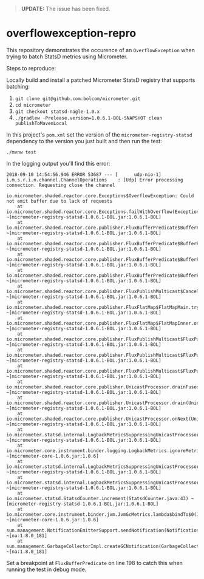 > **UPDATE:** The issue has been fixed.

# overflowexception-repro

This repository demonstrates the occurence of an `OverflowException` when trying to batch StatsD metrics using Micrometer.

Steps to reproduce:

Locally build and install a patched Micrometer StatsD registry that supports batching:

1. `git clone git@github.com:bolcom/micrometer.git` 
1. `cd micrometer`
1. `git checkout statsd-nagle-1.0.x`
1. `./gradlew -Prelease.version=1.0.6.1-BOL-SNAPSHOT clean publishToMavenLocal`

In this project's `pom.xml` set the version of the `micrometer-registry-statsd` dependency to the version you just built
and then run the test:

    ./mvnw test

In the logging output you'll find this error:

    2018-09-10 14:54:56.946 ERROR 53687 --- [      udp-nio-1] i.m.s.r.i.n.channel.ChannelOperations    : [Udp] Error processing connection. Requesting close the channel
    
    io.micrometer.shaded.reactor.core.Exceptions$OverflowException: Could not emit buffer due to lack of requests
    	at io.micrometer.shaded.reactor.core.Exceptions.failWithOverflow(Exceptions.java:215) ~[micrometer-registry-statsd-1.0.6.1-BOL.jar:1.0.6.1-BOL]
    	at io.micrometer.shaded.reactor.core.publisher.FluxBufferPredicate$BufferPredicateSubscriber.emit(FluxBufferPredicate.java:292) ~[micrometer-registry-statsd-1.0.6.1-BOL.jar:1.0.6.1-BOL]
    	at io.micrometer.shaded.reactor.core.publisher.FluxBufferPredicate$BufferPredicateSubscriber.onNextNewBuffer(FluxBufferPredicate.java:251) ~[micrometer-registry-statsd-1.0.6.1-BOL.jar:1.0.6.1-BOL]
    	at io.micrometer.shaded.reactor.core.publisher.FluxBufferPredicate$BufferPredicateSubscriber.tryOnNext(FluxBufferPredicate.java:208) ~[micrometer-registry-statsd-1.0.6.1-BOL.jar:1.0.6.1-BOL]
    	at io.micrometer.shaded.reactor.core.publisher.FluxBufferPredicate$BufferPredicateSubscriber.onNext(FluxBufferPredicate.java:180) ~[micrometer-registry-statsd-1.0.6.1-BOL.jar:1.0.6.1-BOL]
    	at io.micrometer.shaded.reactor.core.publisher.FluxPublishMulticast$CancelMulticaster.onNext(FluxPublishMulticast.java:731) ~[micrometer-registry-statsd-1.0.6.1-BOL.jar:1.0.6.1-BOL]
    	at io.micrometer.shaded.reactor.core.publisher.FluxFlatMap$FlatMapMain.tryEmit(FluxFlatMap.java:484) ~[micrometer-registry-statsd-1.0.6.1-BOL.jar:1.0.6.1-BOL]
    	at io.micrometer.shaded.reactor.core.publisher.FluxFlatMap$FlatMapInner.onNext(FluxFlatMap.java:916) ~[micrometer-registry-statsd-1.0.6.1-BOL.jar:1.0.6.1-BOL]
    	at io.micrometer.shaded.reactor.core.publisher.FluxPublishMulticast$FluxPublishMulticaster.drainAsync(FluxPublishMulticast.java:490) ~[micrometer-registry-statsd-1.0.6.1-BOL.jar:1.0.6.1-BOL]
    	at io.micrometer.shaded.reactor.core.publisher.FluxPublishMulticast$FluxPublishMulticaster.drain(FluxPublishMulticast.java:303) ~[micrometer-registry-statsd-1.0.6.1-BOL.jar:1.0.6.1-BOL]
    	at io.micrometer.shaded.reactor.core.publisher.FluxPublishMulticast$FluxPublishMulticaster.onNext(FluxPublishMulticast.java:274) ~[micrometer-registry-statsd-1.0.6.1-BOL.jar:1.0.6.1-BOL]
    	at io.micrometer.shaded.reactor.core.publisher.UnicastProcessor.drainFused(UnicastProcessor.java:234) ~[micrometer-registry-statsd-1.0.6.1-BOL.jar:1.0.6.1-BOL]
    	at io.micrometer.shaded.reactor.core.publisher.UnicastProcessor.drain(UnicastProcessor.java:267) ~[micrometer-registry-statsd-1.0.6.1-BOL.jar:1.0.6.1-BOL]
    	at io.micrometer.shaded.reactor.core.publisher.UnicastProcessor.onNext(UnicastProcessor.java:343) ~[micrometer-registry-statsd-1.0.6.1-BOL.jar:1.0.6.1-BOL]
    	at io.micrometer.statsd.internal.LogbackMetricsSuppressingUnicastProcessor.lambda$onNext$0(LogbackMetricsSuppressingUnicastProcessor.java:43) ~[micrometer-registry-statsd-1.0.6.1-BOL.jar:1.0.6.1-BOL]
    	at io.micrometer.core.instrument.binder.logging.LogbackMetrics.ignoreMetrics(LogbackMetrics.java:77) ~[micrometer-core-1.0.6.jar:1.0.6]
    	at io.micrometer.statsd.internal.LogbackMetricsSuppressingUnicastProcessor.onNext(LogbackMetricsSuppressingUnicastProcessor.java:43) ~[micrometer-registry-statsd-1.0.6.1-BOL.jar:1.0.6.1-BOL]
    	at io.micrometer.statsd.internal.LogbackMetricsSuppressingUnicastProcessor.onNext(LogbackMetricsSuppressingUnicastProcessor.java:24) ~[micrometer-registry-statsd-1.0.6.1-BOL.jar:1.0.6.1-BOL]
    	at io.micrometer.statsd.StatsdCounter.increment(StatsdCounter.java:43) ~[micrometer-registry-statsd-1.0.6.1-BOL.jar:1.0.6.1-BOL]
    	at io.micrometer.core.instrument.binder.jvm.JvmGcMetrics.lambda$bindTo$0(JvmGcMetrics.java:170) ~[micrometer-core-1.0.6.jar:1.0.6]
    	at sun.management.NotificationEmitterSupport.sendNotification(NotificationEmitterSupport.java:156) ~[na:1.8.0_181]
    	at sun.management.GarbageCollectorImpl.createGCNotification(GarbageCollectorImpl.java:143) ~[na:1.8.0_181]

Set a breakpoint at `FluxBufferPredicate` on line 198 to catch this when running the test in debug mode.
